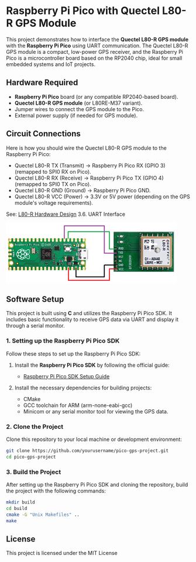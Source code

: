 # Raspberry Pi Pico with Quectel L80-R GPS Module

This project demonstrates how to interface the **Quectel L80-R GPS module** with the **Raspberry Pi Pico** using UART communication. The Quectel L80-R GPS module is a compact, low-power GPS receiver, and the Raspberry Pi Pico is a microcontroller board based on the RP2040 chip, ideal for small embedded systems and IoT projects.

## Hardware Required

- **Raspberry Pi Pico** board (or any compatible RP2040-based board).
- **Quectel L80-R GPS module** (or L80RE-M37 variant).
- Jumper wires to connect the GPS module to the Pico.
- External power supply (if needed for GPS module).

## Circuit Connections

Here is how you should wire the Quectel L80-R GPS module to the Raspberry Pi Pico:

- Quectel L80-R TX (Transmit) → Raspberry Pi Pico RX (GPIO 3) (remapped to SPI0 RX on Pico).
- Quectel L80-R RX (Receive) → Raspberry Pi Pico TX (GPIO 4) (remapped to SPI0 TX on Pico).
- Quectel L80-R GND (Ground) → Raspberry Pi Pico GND.
- Quectel L80-R VCC (Power) → 3.3V or 5V power (depending on the GPS module's voltage requirements).

See: [L80-R Hardware Design](https://www.dragino.com/downloads/downloads/datasheet/other_vendors/L80-R/Quectel_L80-R_Hardware_Design_V1.2.pdf) 3.6. UART Interface

![Wiring](wiring.png)

## Software Setup

This project is built using **C** and utilizes the Raspberry Pi Pico SDK. It includes basic functionality to receive GPS data via UART and display it through a serial monitor.

### 1. Setting up the Raspberry Pi Pico SDK

Follow these steps to set up the Raspberry Pi Pico SDK:

1. Install the **Raspberry Pi Pico SDK** by following the official guide:
   - [Raspberry Pi Pico SDK Setup Guide](https://www.raspberrypi.org/documentation/rp2040/getting-started/)

2. Install the necessary dependencies for building projects:
   - CMake
   - GCC toolchain for ARM (arm-none-eabi-gcc)
   - Minicom or any serial monitor tool for viewing the GPS data.

### 2. Clone the Project

Clone this repository to your local machine or development environment:

```bash
git clone https://github.com/yourusername/pico-gps-project.git
cd pico-gps-project
```

### 3. Build the Project

After setting up the Raspberry Pi Pico SDK and cloning the repository, build the project with the following commands:

```bash
mkdir build
cd build
cmake -G "Unix Makefiles" ..
make
```

## License

This project is licensed under the MIT License


